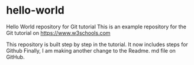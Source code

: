 # hello-world
Hello World repository for Git tutorial
This is an example repository for the Git tutorial on https://www.w3schools.com

This repository is built step by step in the tutorial.
It now includes steps for Github
Finally, I am making another change to the Readme. md file on GitHub.
